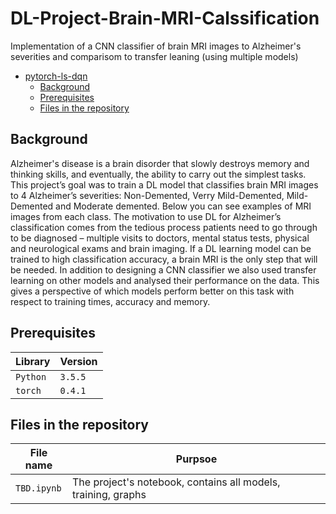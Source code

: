 # DL-Project-Brain-MRI-Calssification
Implementation of a CNN classifier of brain MRI images to Alzheimer's severities and comparisom to transfer leaning (using multiple models)


- [pytorch-ls-dqn](#pytorch-ls-dqn)
  * [Background](#background)
  * [Prerequisites](#prerequisites)
  * [Files in the repository](#files-in-the-repository)

## Background
Alzheimer's disease is a brain disorder that slowly destroys memory and thinking skills, and eventually, the ability to carry out the simplest tasks. 
This project’s goal was to train a DL model that classifies brain MRI images to 4 Alzheimer’s severities: 
Non-Demented, Verry Mild-Demented, Mild-Demented and Moderate demented. 
Below you can see examples of MRI images from each class.
The motivation to use DL for Alzheimer’s classification comes from the tedious process patients need to go through to be diagnosed – multiple visits to doctors, 
mental status tests, physical and neurological exams and brain imaging. 
If a DL learning model can be trained to high classification accuracy, a brain MRI is the only step that will be needed.
In addition to designing a CNN classifier we also used transfer learning on other models and analysed their performance on the data. 
This gives a perspective of which models perform better on this task with respect to training times, accuracy and memory. 



## Prerequisites
|Library         | Version |
|----------------------|----|
|`Python`|  `3.5.5`|
|`torch`|  `0.4.1`|


## Files in the repository

|File name         | Purpsoe |
|----------------------|------|
|`TBD.ipynb`| The project's notebook, contains all models, training, graphs




